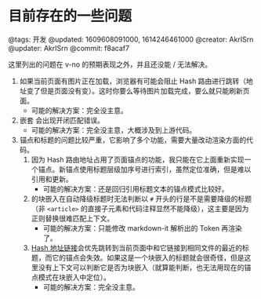 # 目前存在的一些问题

@tags: 开发
@updated: 1609608091000, 1614246461000
@creator: AkrISrn
@updater: AkrISrn
@commit: f8acaf7

这里列出的问题在 v-no 的预期表现之外，并且还没能 / 无法解决。

1. 如果当前页面有图片正在加载，浏览器有可能会阻止 Hash 路由进行跳转（地址变了但是页面没有变）。这时你要么等待图片加载完成，要么就只能刷新页面。
    - 可能的解决方案：完全没主意。
1. 嵌套 [](/zh/docs/details.md "#")会出现开闭匹配错误。
    - 可能的解决方案：完全没主意，大概涉及到上游代码。
1. 锚点和标题的问题比较严重，它影响了多个功能，需要大量改动渲染方面的代码。
    1. 因为 Hash 路由地址占用了页面锚点的功能，我只能在它上面重新实现一个锚点。新锚点使用标题层级加序号进行索引，虽然定位准确，但是难以引用和更新。
        - 可能的解决方案：还是回归引用标题文本的锚点模式比较好。
    1. [](/zh/docs/snippets.md "#")的块嵌入在自动降级标题时无法判断以 `#` 开头的行是不是需要降级的标题（非 `<article>` 的直接子元素和代码注释显然不能降级），这主要是因为正则替换很难匹配上下文。
        - 可能的解决方案：只能修改 markdown-it 解析出的 Token 再渲染了。
    1. [Hash 地址链接](/zh/docs/links.md "#")会优先跳转到当前页面中和它链接到相同文件的最近的标题，而它的锚点会失效。如果这是一个块嵌入的标题就会很奇怪，但是这里没有上下文可以判断它是否为块嵌入（就算能判断，也无法用现在的锚点模式在块嵌入中定位）。
        - 可能的解决方案：完全没主意。
